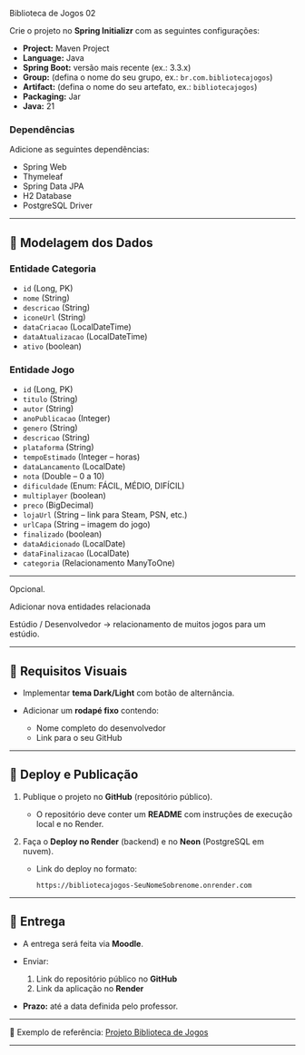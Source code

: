 Biblioteca de Jogos 02

Crie o projeto no **Spring Initializr** com as seguintes configurações:

* **Project:** Maven Project
* **Language:** Java
* **Spring Boot:** versão mais recente (ex.: 3.3.x)
* **Group:** (defina o nome do seu grupo, ex.: `br.com.bibliotecajogos`)
* **Artifact:** (defina o nome do seu artefato, ex.: `bibliotecajogos`)
* **Packaging:** Jar
* **Java:** 21

### Dependências

Adicione as seguintes dependências:

* Spring Web
* Thymeleaf
* Spring Data JPA
* H2 Database
* PostgreSQL Driver

---

## 📂 Modelagem dos Dados

### Entidade **Categoria**

* `id` (Long, PK)
* `nome` (String)
* `descricao` (String)
* `iconeUrl` (String)
* `dataCriacao` (LocalDateTime)
* `dataAtualizacao` (LocalDateTime)
* `ativo` (boolean)

### Entidade **Jogo**

* `id` (Long, PK)
* `titulo` (String)
* `autor` (String)
* `anoPublicacao` (Integer)
* `genero` (String)
* `descricao` (String)
* `plataforma` (String)
* `tempoEstimado` (Integer – horas)
* `dataLancamento` (LocalDate)
* `nota` (Double – 0 a 10)
* `dificuldade` (Enum: FÁCIL, MÉDIO, DIFÍCIL)
* `multiplayer` (boolean)
* `preco` (BigDecimal)
* `lojaUrl` (String – link para Steam, PSN, etc.)
* `urlCapa` (String – imagem do jogo)
* `finalizado` (boolean)
* `dataAdicionado` (LocalDate)
* `dataFinalizacao` (LocalDate)
* `categoria` (Relacionamento ManyToOne)

---

Opcional.

Adicionar nova entidades relacionada


Estúdio / Desenvolvedor → relacionamento de muitos jogos para um estúdio.


---

## 🎨 Requisitos Visuais

* Implementar **tema Dark/Light** com botão de alternância.
* Adicionar um **rodapé fixo** contendo:

  * Nome completo do desenvolvedor
  * Link para o seu GitHub

---

## 🚀 Deploy e Publicação

1. Publique o projeto no **GitHub** (repositório público).

   * O repositório deve conter um **README** com instruções de execução local e no Render.

2. Faça o **Deploy no Render** (backend) e no **Neon** (PostgreSQL em nuvem).

   * Link do deploy no formato:

     ```
     https://bibliotecajogos-SeuNomeSobrenome.onrender.com
     ```

---

## 📌 Entrega

* A entrega será feita via **Moodle**.

* Enviar:

  1. Link do repositório público no **GitHub**
  2. Link da aplicação no **Render**

* **Prazo:** até a data definida pelo professor.

---

🔗 Exemplo de referência:
[Projeto Biblioteca de Jogos](https://ricardotecpro.github.io/ads_proj_aplicacao_full_stack/projetos/bibliotecajogos_01/)

---
